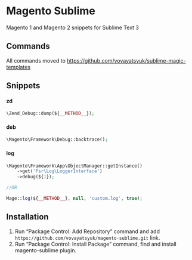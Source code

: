 # Magento Sublime

Magento 1 and Magento 2 snippets for Sublime Text 3

## Commands

All commands moved to https://github.com/vovayatsyuk/sublime-magic-templates

## Snippets

#### zd

```php
\Zend_Debug::dump(${__METHOD__});
```

#### deb

```php
\Magento\Framework\Debug::backtrace();
```

#### log

```php
\Magento\Framework\App\ObjectManager::getInstance()
    ->get('Psr\Log\LoggerInterface')
    ->debug(${1});

//OR

Mage::log(${__METHOD__}, null, 'custom.log', true);
```

## Installation

 1. Run “Package Control: Add Repository” command and add
    `https://github.com/vovayatsyuk/magento-sublime.git` link.
 2. Run “Package Control: Install Package” command, find and install
    magento-sublime plugin.
